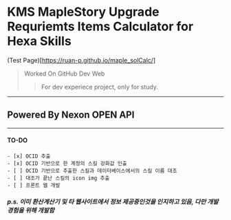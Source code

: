 # KMS MapleStory Upgrade Requriemts Items Calculator for Hexa Skills
(Test Page)[https://ruan-p.github.io/maple_solCalc/]

>Worked On GitHub Dev Web  
>>For dev experiece project, only for study.
***
## Powered By Nexon OPEN API
***
#### TO-DO
    - [x] OCID 추출
    - [x] OCID 기반으로 한 계정의 스킬 강화값 인출
    - [ ] OCID 기반으로 추출한 스킬과 데이터베이스에서의 스킬 이름 대조
    - [ ] 대조가 끝난 스킬의 icon img 추출
    - [ ] 프론트 웹 개발



##### p.s. 이미 환산계산기 및 타 웹사이트에서 정보 제공중인것을 인지하고 있음, 다만 개발 경험을 위해 개발함
